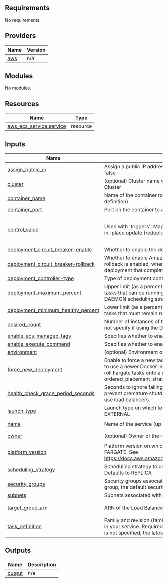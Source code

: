 <!-- BEGIN_TF_DOCS -->
## Requirements

No requirements.

## Providers

| Name | Version |
|------|---------|
| <a name="provider_aws"></a> [aws](#provider\_aws) | n/a |

## Modules

No modules.

## Resources

| Name | Type |
|------|------|
| [aws_ecs_service.service](https://registry.terraform.io/providers/hashicorp/aws/latest/docs/resources/ecs_service) | resource |

## Inputs

| Name | Description | Type | Default | Required |
|------|-------------|------|---------|:--------:|
| <a name="input_assign_public_ip"></a> [assign\_public\_ip](#input\_assign\_public\_ip) | Assign a public IP address to the ENI (Fargate launch type only). Valid values are true or false | `bool` | `true` | no |
| <a name="input_cluster"></a> [cluster](#input\_cluster) | (optional) Cluster name which uses this resource. Value appears as a tag with key Cluster | `string` | `"CLUSTER-name-here"` | no |
| <a name="input_container_name"></a> [container\_name](#input\_container\_name) | Name of the container to associate with the load balancer (as it appears in a container definition). | `string` | `"CONTAINER-NAME-HERE"` | no |
| <a name="input_container_port"></a> [container\_port](#input\_container\_port) | Port on the container to associate with the load balancer | `number` | `1443` | no |
| <a name="input_control_value"></a> [control\_value](#input\_control\_value) | Used with 'triggers': Map of arbitrary keys and values that, when changed, will trigger an in-place update (redeployment). Useful with timestamp() | `string` | `"Used to trigger new deploys, holds a computed hash value"` | no |
| <a name="input_deployment_circuit_breaker-enable"></a> [deployment\_circuit\_breaker-enable](#input\_deployment\_circuit\_breaker-enable) | Whether to enable the deployment circuit breaker logic for the service | `bool` | `true` | no |
| <a name="input_deployment_circuit_breaker-rollback"></a> [deployment\_circuit\_breaker-rollback](#input\_deployment\_circuit\_breaker-rollback) | Whether to enable Amazon ECS to roll back the service if a service deployment fails. If rollback is enabled, when a service deployment fails, the service is rolled back to the last deployment that completed successfully. | `bool` | `true` | no |
| <a name="input_deployment_controller-type"></a> [deployment\_controller-type](#input\_deployment\_controller-type) | Type of deployment controller. Valid values: CODE\_DEPLOY, ECS, EXTERNAL | `string` | `"ECS"` | no |
| <a name="input_deployment_maximum_percent"></a> [deployment\_maximum\_percent](#input\_deployment\_maximum\_percent) | Upper limit (as a percentage of the service's desiredCount) of the number of running tasks that can be running in a service during a deployment. Not valid when using the DAEMON scheduling strategy. | `number` | `200` | no |
| <a name="input_deployment_minimum_healthy_percent"></a> [deployment\_minimum\_healthy\_percent](#input\_deployment\_minimum\_healthy\_percent) | Lower limit (as a percentage of the service's desiredCount) of the number of running tasks that must remain running and healthy in a service during a deployment. | `number` | `100` | no |
| <a name="input_desired_count"></a> [desired\_count](#input\_desired\_count) | Number of instances of the task definition to place and keep running. Defaults to 0. Do not specify if using the DAEMON scheduling strategy. | `string` | `0` | no |
| <a name="input_enable_ecs_managed_tags"></a> [enable\_ecs\_managed\_tags](#input\_enable\_ecs\_managed\_tags) | Specifies whether to enable Amazon ECS managed tags for the tasks within the service. | `bool` | `true` | no |
| <a name="input_enable_execute_command"></a> [enable\_execute\_command](#input\_enable\_execute\_command) | Specifies whether to enable Amazon ECS Exec for the tasks within the service. | `bool` | `false` | no |
| <a name="input_environment"></a> [environment](#input\_environment) | (optional) Environment of the resource. Value appears as a tag with key Environment | `string` | `"env"` | no |
| <a name="input_force_new_deployment"></a> [force\_new\_deployment](#input\_force\_new\_deployment) | Enable to force a new task deployment of the service. This can be used to update tasks to use a newer Docker image with same image/tag combination (e.g., myimage:latest), roll Fargate tasks onto a newer platform version, or immediately deploy ordered\_placement\_strategy and placement\_constraints updates. | `bool` | `true` | no |
| <a name="input_health_check_grace_period_seconds"></a> [health\_check\_grace\_period\_seconds](#input\_health\_check\_grace\_period\_seconds) | Seconds to ignore failing load balancer health checks on newly instantiated tasks to prevent premature shutdown, up to 2147483647. Only valid for services configured to use load balancers. | `number` | `30` | no |
| <a name="input_launch_type"></a> [launch\_type](#input\_launch\_type) | Launch type on which to run your service. The valid values are EC2, FARGATE, and EXTERNAL | `string` | `"FARGATE"` | no |
| <a name="input_name"></a> [name](#input\_name) | Name of the service (up to 255 letters, numbers, hyphens, and underscores) | `string` | `"service-name-here"` | no |
| <a name="input_owner"></a> [owner](#input\_owner) | (optional) Owner of the resource. Value appears as a tag with key Owner | `string` | `"service owner"` | no |
| <a name="input_platform_version"></a> [platform\_version](#input\_platform\_version) | Platform version on which to run your service. Only applicable for launch\_type set to FARGATE. See https://docs.aws.amazon.com/AmazonECS/latest/developerguide/platform_versions.html | `string` | `"1.4.0"` | no |
| <a name="input_scheduling_strategy"></a> [scheduling\_strategy](#input\_scheduling\_strategy) | Scheduling strategy to use for the service. The valid values are REPLICA and DAEMON. Defaults to REPLICA | `string` | `"REPLICA"` | no |
| <a name="input_security_groups"></a> [security\_groups](#input\_security\_groups) | Security groups associated with the task or service. If you do not specify a security group, the default security group for the VPC is used. | `list(string)` | `[]` | no |
| <a name="input_subnets"></a> [subnets](#input\_subnets) | Subnets associated with the task or service. | `list(string)` | `[]` | no |
| <a name="input_target_group_arn"></a> [target\_group\_arn](#input\_target\_group\_arn) | ARN of the Load Balancer target group to associate with the service | `string` | `"target-group-arn-here"` | no |
| <a name="input_task_definition"></a> [task\_definition](#input\_task\_definition) | Family and revision (family:revision) or full ARN of the task definition that you want to run in your service. Required unless using the EXTERNAL deployment controller. If a revision is not specified, the latest ACTIVE revision is used. | `string` | `"task-definition-arn-here"` | no |

## Outputs

| Name | Description |
|------|-------------|
| <a name="output_output"></a> [output](#output\_output) | n/a |
<!-- END_TF_DOCS -->